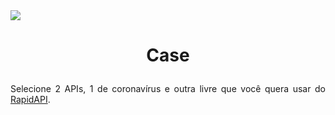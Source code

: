 <img src="https://images.sympla.com.br/582488b7b625b.png">

<h1><b><p align="center">Case</p></b></h1>
<p align="justify">Selecione 2 APIs, 1 de coronavírus e outra livre que você quera usar do <a href="https://rapidapi.com/">RapidAPI</a>.</p>